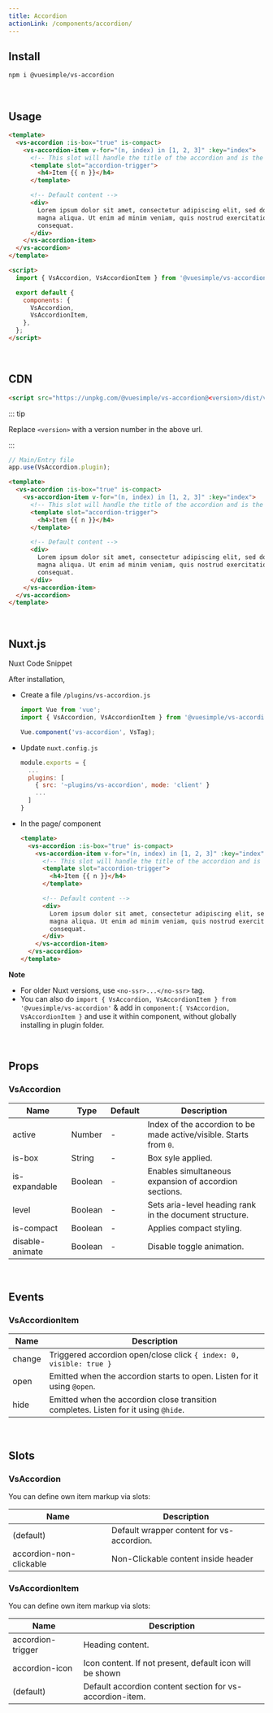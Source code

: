 ```yaml
---
title: Accordion
actionLink: /components/accordion/
---
```


<masthead title="Accordion" description="A simple vue accordion. Perfect for all your accordion, faq's scenarios.">
  <component-links
    codesandbox="https://codesandbox.io/s/vs-accordion-9shik?file=/src/App.vue"
    github="https://github.com/ashwinkshenoy/vue-simple/tree/master/packages/vs-accordion"
    packageName="@vuesimple/vs-accordion">
  </component-links>
</masthead>

## Install

```bash
npm i @vuesimple/vs-accordion
```

<br />

## Usage

```html
<template>
  <vs-accordion :is-box="true" is-compact>
    <vs-accordion-item v-for="(n, index) in [1, 2, 3]" :key="index">
      <!-- This slot will handle the title of the accordion and is the part you click on -->
      <template slot="accordion-trigger">
        <h4>Item {{ n }}</h4>
      </template>

      <!-- Default content -->
      <div>
        Lorem ipsum dolor sit amet, consectetur adipiscing elit, sed do eiusmod tempor incididunt ut labore et dolore
        magna aliqua. Ut enim ad minim veniam, quis nostrud exercitation ullamco laboris nisi ut aliquip ex ea commodo
        consequat.
      </div>
    </vs-accordion-item>
  </vs-accordion>
</template>

<script>
  import { VsAccordion, VsAccordionItem } from '@vuesimple/vs-accordion';

  export default {
    components: {
      VsAccordion,
      VsAccordionItem,
    },
  };
</script>
```

<br />

## CDN

```html
<script src="https://unpkg.com/@vuesimple/vs-accordion@<version>/dist/vs-accordion.min.js"></script>
```

::: tip

Replace `<version>` with a version number in the above url.

:::

```javascript
// Main/Entry file
app.use(VsAccordion.plugin);
```

```html
<template>
  <vs-accordion :is-box="true" is-compact>
    <vs-accordion-item v-for="(n, index) in [1, 2, 3]" :key="index">
      <!-- This slot will handle the title of the accordion and is the part you click on -->
      <template slot="accordion-trigger">
        <h4>Item {{ n }}</h4>
      </template>

      <!-- Default content -->
      <div>
        Lorem ipsum dolor sit amet, consectetur adipiscing elit, sed do eiusmod tempor incididunt ut labore et dolore
        magna aliqua. Ut enim ad minim veniam, quis nostrud exercitation ullamco laboris nisi ut aliquip ex ea commodo
        consequat.
      </div>
    </vs-accordion-item>
  </vs-accordion>
</template>
```

<br />

## Nuxt.js

Nuxt Code Snippet

After installation,

- Create a file `/plugins/vs-accordion.js`

  ```javascript
  import Vue from 'vue';
  import { VsAccordion, VsAccordionItem } from '@vuesimple/vs-accordion';

  Vue.component('vs-accordion', VsTag);
  ```

- Update `nuxt.config.js`
  ```javascript
  module.exports = {
    ...
    plugins: [
      { src: '~plugins/vs-accordion', mode: 'client' }
      ...
    ]
  }
  ```
- In the page/ component

  ```html
  <template>
    <vs-accordion :is-box="true" is-compact>
      <vs-accordion-item v-for="(n, index) in [1, 2, 3]" :key="index">
        <!-- This slot will handle the title of the accordion and is the part you click on -->
        <template slot="accordion-trigger">
          <h4>Item {{ n }}</h4>
        </template>

        <!-- Default content -->
        <div>
          Lorem ipsum dolor sit amet, consectetur adipiscing elit, sed do eiusmod tempor incididunt ut labore et dolore
          magna aliqua. Ut enim ad minim veniam, quis nostrud exercitation ullamco laboris nisi ut aliquip ex ea commodo
          consequat.
        </div>
      </vs-accordion-item>
    </vs-accordion>
  </template>
  ```

**Note**

- For older Nuxt versions, use `<no-ssr>...</no-ssr>` tag.
- You can also do
  `import { VsAccordion, VsAccordionItem } from '@vuesimple/vs-accordion'`
  & add in `component:{ VsAccordion, VsAccordionItem }` and use it within component, without globally installing in plugin folder.

<br />

## Props

### VsAccordion

| Name            | Type    | Default | Description                                                        |
| --------------- | ------- | ------- | ------------------------------------------------------------------ |
| active          | Number  | -       | Index of the accordion to be made active/visible. Starts from `0`. |
| is-box          | String  | -       | Box syle applied.                                                  |
| is-expandable   | Boolean | -       | Enables simultaneous expansion of accordion sections.              |
| level           | Boolean | -       | Sets aria-level heading rank in the document structure.            |
| is-compact      | Boolean | -       | Applies compact styling.                                           |
| disable-animate | Boolean | -       | Disable toggle animation.                                          |

<br />

## Events

### VsAccordionItem

| Name   | Description                                                                         |
| ------ | ----------------------------------------------------------------------------------- |
| change | Triggered accordion open/close click `{ index: 0, visible: true }`                  |
| open   | Emitted when the accordion starts to open. Listen for it using `@open`.             |
| hide   | Emitted when the accordion close transition completes. Listen for it using `@hide`. |

<br />

## Slots

### VsAccordion

You can define own item markup via slots:

| Name                    | Description                               |
| ----------------------- | ----------------------------------------- |
| (default)               | Default wrapper content for vs-accordion. |
| accordion-non-clickable | Non-Clickable content inside header       |

### VsAccordionItem

You can define own item markup via slots:

| Name              | Description                                              |
| ----------------- | -------------------------------------------------------- |
| accordion-trigger | Heading content.                                         |
| accordion-icon    | Icon content. If not present, default icon will be shown |
| (default)         | Default accordion content section for vs-accordion-item. |
